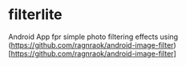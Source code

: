 filterlite
==========

Android App fpr simple photo filtering effects using (https://github.com/ragnraok/android-image-filter) [https://github.com/ragnraok/android-image-filter]
